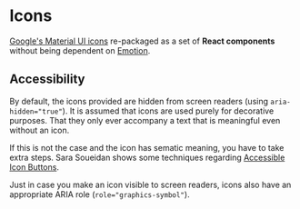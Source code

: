 # Icons

[Google's Material UI icons](https://mui.com/material-ui/material-icons/) re-packaged as a set of **React components** without being dependent on [Emotion](https://emotion.sh/).

## Accessibility

By default, the icons provided are hidden from screen readers (using `aria-hidden="true"`). It is assumed that icons are used purely for decorative purposes. That they only ever accompany a text that is meaningful even without an icon.

If this is not the case and the icon has sematic meaning, you have to take extra steps. Sara Soueidan shows some techniques regarding [Accessible Icon Buttons](https://www.sarasoueidan.com/blog/accessible-icon-buttons/).

Just in case you make an icon visible to screen readers, icons also have an appropriate ARIA role (`role="graphics-symbol"`).